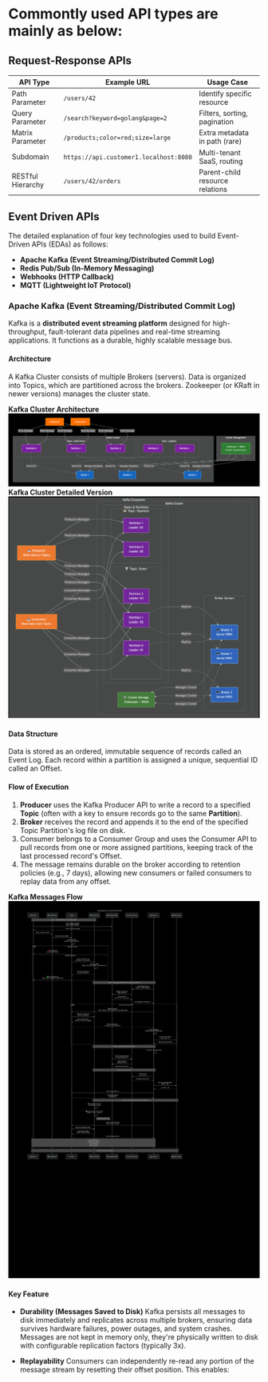 # Commontly used API types are mainly as below:

## Request-Response APIs

| API Type          | Example URL                         | Usage Case                      |
| ----------------- | ----------------------------------- | ------------------------------- |
| Path Parameter    | `/users/42`                         | Identify specific resource      |
| Query Parameter   | `/search?keyword=golang&page=2`     | Filters, sorting, pagination    |
| Matrix Parameter  | `/products;color=red;size=large`    | Extra metadata in path (rare)   |
| Subdomain         | `https://api.customer1.localhost:8080` | Multi-tenant SaaS, routing      |
| RESTful Hierarchy | `/users/42/orders`                  | Parent-child resource relations |

## Event Driven APIs

The detailed explanation of four key technologies used to build Event-Driven APIs (EDAs) as follows:

- **Apache Kafka (Event Streaming/Distributed Commit Log)**
- **Redis Pub/Sub (In-Memory Messaging)**
- **Webhooks (HTTP Callback)**
- **MQTT (Lightweight IoT Protocol)**

### Apache Kafka (Event Streaming/Distributed Commit Log)
Kafka is a **distributed event streaming platform** designed for high-throughput, fault-tolerant data pipelines and real-time streaming applications. It functions as a durable, highly scalable message bus.

#### Architecture
A Kafka Cluster consists of multiple Brokers (servers). Data is organized into Topics, which are partitioned across the brokers. Zookeeper (or KRaft in newer versions) manages the cluster state.

**Kafka Cluster Architecture**
![Kafka Cluster Architecture](event-driven/kafka-cluster-architecture.png)
**Kafka Cluster Detailed Version**
![Kafka Cluster Detailed Version](event-driven/kafka-ecosystem.png)

#### Data Structure
Data is stored as an ordered, immutable sequence of records called an Event Log. Each record within a partition is assigned a unique, sequential ID called an Offset.

#### Flow of Execution
1. **Producer** uses the Kafka Producer API to write a record to a specified **Topic** (often with a key to ensure records go to the same **Partition**). 
2. **Broker** receives the record and appends it to the end of the specified Topic Partition's log file on disk.
3. Consumer belongs to a Consumer Group and uses the Consumer API to pull records from one or more assigned partitions, keeping track of the last processed record's Offset. 
4. The message remains durable on the broker according to retention policies (e.g., 7 days), allowing new consumers or failed consumers to replay data from any offset.

**Kafka Messages Flow**
![Kafka Messages Flow](event-driven/kafka-messages-flow.png)

#### Key Feature
- **Durability (Messages Saved to Disk)**
Kafka persists all messages to disk immediately and replicates across multiple brokers, ensuring data survives hardware failures, power outages, and system crashes. Messages are not kept in memory only, they're physically written to disk with configurable replication factors (typically 3x).

- **Replayability**
Consumers can independently re-read any portion of the message stream by resetting their offset position. This enables:
